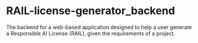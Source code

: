 # RAIL-license-generator_backend
The backend for a web-based application designed to help a user generate a Responsible AI License (RAIL), given the requirements of a project.
